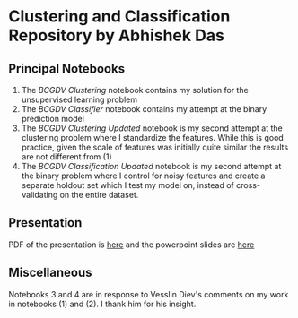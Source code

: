# Clustering and Classification Repository by Abhishek Das

## Principal Notebooks

1. The *BCGDV Clustering* notebook contains my solution for the unsupervised learning problem
2. The *BCGDV Classifier* notebook contains my attempt at the binary prediction model
3. The *BCGDV Clustering Updated* notebook is my second attempt at the clustering problem where I standardize the features. While this is good practice, given the scale of features was initially quite similar the results are not different from (1)
4. The *BCGDV Classification Updated* notebook is my second attempt at the binary problem where I control for noisy features and create a separate holdout set which I test my model on, instead of cross-validating on the entire dataset.

## Presentation

PDF of the presentation is [here](https://factorwonk.github.io/bcgdv.pdf) and the powerpoint slides are [here](https://factorwonk.github.io/bcgdv.pptx)

## Miscellaneous
Notebooks 3 and 4 are in response to Vesslin Diev's comments on my work in notebooks (1) and (2). I thank him for his insight.
